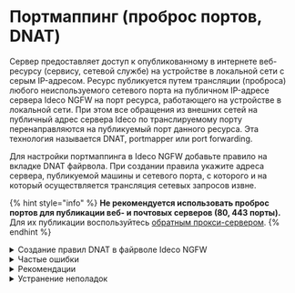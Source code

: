 # Портмаппинг (проброс портов, DNAT)

Сервер предоставляет доступ к опубликованному в интернете веб-ресурсу (сервису, сетевой службе) на устройстве в локальной сети с серым IP-адресом. Ресурс публикуется путем трансляции (проброса) любого неиспользуемого сетевого порта на публичном IP-адресе сервера Ideco NGFW на порт ресурса, работающего на устройстве в локальной сети. При этом все обращения из внешних сетей на публичный адрес сервера Ideco по транслируемому порту перенаправляются на публикуемый порт данного ресурса. Эта технология называется DNAT, portmapper или port forwarding.

Для настройки портмаппинга в Ideco NGFW добавьте правило на вкладке DNAT файрвола. При создании правила укажите адреса сервера, публикуемой машины и сетевого порта, с которого и на который осуществляется трансляция сетевых запросов извне.

{% hint style="info" %}
**Не рекомендуется использовать проброс портов для публикации веб- и почтовых серверов (80, 443 порты).** Для их публикации воспользуйтесь [обратным прокси-сервером](/settings/services/reverse-proxy.md).
{% endhint %}

<details>

<summary>Создание правил DNAT в файрволе Ideco NGFW</summary>

**Пример:**

* Публичный адрес сервера Ideco - 1.2.3.4;
* Публикуемая служба - SSH, работающая на 22 TCP-порте;
* Адрес компьютера в локальной сети, где запущена служба, к которой нужен доступ извне - 10.0.0.2.

Для настройки трансляции запросов к службе извне через сервер Ideco NGFW на устройство в локальной сети перейдите в  раздел **Правила трафика -> Файрвол -> DNAT (перенаправление портов)** и нажмите **Добавить** в правом верхнем углу экрана, чтобы создать правило трансляции портов (DNAT). 

Заполните поля в соответствии с характеристиками, указанными в примере:

![](/.gitbook/assets/portmapping.png)

После сохранения созданное правило будет выглядеть следующим образом:

![](/.gitbook/assets/portmapping1.png)

Настройки файрвола применяются сразу при создании правила.

</details>

<details>

<summary>Частые ошибки</summary>

* Если на хосте в локальной сети, куда осуществляется проброс порта, в качестве шлюза по умолчанию указан не Ideco NGFW, установить подключение не получится. Шлюзом по умолчанию устанавливается IP-адрес локального интерфейса Ideco NGFW. При подключении с определенного IP-адреса (сети) на устройстве прописывается маршрут, чтобы ответы для этого IP-адреса (сети) направлялись через IP-адрес локального интерфейса Ideco NGFW;
* Если включен режим **Разрешить интернет всем**, правила файрвола, включая таблицу DNAT, не работают.
* Если в одной локальной сети находятся пользователи и сервер с опубликованным при помощи DNAT-правила ресурсом, вероятна асимметричная маршрутизация. Информация о способах устранения асимметричной машрутизации трафика представлена в [статье](/recipes/popular-recipes/access-to-remote-networks.md).

</details>

<details>

<summary>Рекомендации</summary>

* Проверять работу правила DNAT следует из внешней сети. Если необходим доступ из локальной сети, используйте обратный прокси-сервер для публикации веб-ресурсов;
* Порт на внешнем интерфейсе сервера, с которого транслируются запросы, не всегда совпадает с публикуемым портом самой службы. Например, для предотвращения автоматических попыток подключения вредоносного ПО на популярный сервис внешние запросы транслируются на порт 4489, а в локальную сеть - на порт 3389;
* Для защиты от нежелательных подключений к публикуемой службе при создании правила укажите в поле **Источник** IP-адрес или подсеть, с которой разрешено подключаться к этой службе;
* Если осуществляется трансляция на один и тот же номер порта локального сервера, заполнять поле **Сменить порт назначения** не обязательно. Система автоматически переадресует запрос на соответствующий порт устройства в локальной сети.

</details>

<details>

<summary>Устранение неполадок</summary>

* Убедитесь, что клиент, на которого осуществляется проброс портов, отвечает на эхо-запросы ping к внешним ресурсам. Основным шлюзом на данном устройстве следует указать локальный IP-адрес Ideco NGFW, либо прописать маршрут;
* При правильной настройке публикуемая служба отвечает клиенту во внешней сети через тот же внешний интерфейс сервера, с которого изначально пришел запрос. Настройте правильный адрес SNAT для опубликованного сервиса с помощью создания правил в таблице SNAT, если в созданном правиле в поле **Назначение** указан публичный IP-адрес сервера для приема подключений извне, а также в случае переопределения автоматических правил NAT;
* Правило трансляции запросов на сервере не работает, если брандмауэр Windows или другие программы защиты блокируют соединения с внешних адресов в интернете. Для диагностики убедитесь, что настройки встроенного брандмауэра Windows или сторонних файрволов и антивирусов разрешают целевое соединение. Например, для проверки настроек брандмауэра на устройстве Windows перейдите в **Панель управления -> Брандмауэр Защитника Windows -> Дополнительные параметры -> Правила для входящих подключений / Правила для исходящих подключений**.
* Правило портмаппинга пробрасывает трафик из внешней сети на хост в локальной сети. Трафик запроса ресурса из этой же локальной сети при обращении на внешний адрес не будет проброшен правильно. Во избежание асимметричной маршрутизации при диагностике сетевыми утилитами подключайтесь из внешних для NGFW сетей, а внутри локальной сети обращайтесь к сервису по его IP-адресу в локальной сети. Альтернативный вариант - вынесите ресурс в отдельную локальную сеть, DMZ и обращайтесь к ресурсу из локальной сети клиентов по внешнему IP-адресу;
* Трафик проброшенных портов проверяется модулем [Предотвращение вторжений](/settings/access-rules/ips/README.md). Проверьте логи системы в случае неработоспособности правила и при необходимости добавьте в исключения сработавшее правило.

</details>
